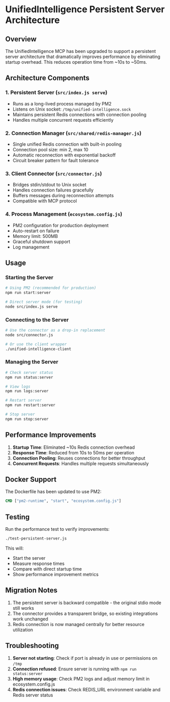 # UnifiedIntelligence Persistent Server Architecture

## Overview

The UnifiedIntelligence MCP has been upgraded to support a persistent server architecture that dramatically improves performance by eliminating startup overhead. This reduces operation time from ~10s to ~50ms.

## Architecture Components

### 1. Persistent Server (`src/index.js serve`)
- Runs as a long-lived process managed by PM2
- Listens on Unix socket: `/tmp/unified-intelligence.sock`
- Maintains persistent Redis connections with connection pooling
- Handles multiple concurrent requests efficiently

### 2. Connection Manager (`src/shared/redis-manager.js`)
- Single unified Redis connection with built-in pooling
- Connection pool size: min 2, max 10
- Automatic reconnection with exponential backoff
- Circuit breaker pattern for fault tolerance

### 3. Client Connector (`src/connector.js`)
- Bridges stdin/stdout to Unix socket
- Handles connection failures gracefully
- Buffers messages during reconnection attempts
- Compatible with MCP protocol

### 4. Process Management (`ecosystem.config.js`)
- PM2 configuration for production deployment
- Auto-restart on failure
- Memory limit: 500MB
- Graceful shutdown support
- Log management

## Usage

### Starting the Server

```bash
# Using PM2 (recommended for production)
npm run start:server

# Direct server mode (for testing)
node src/index.js serve
```

### Connecting to the Server

```bash
# Use the connector as a drop-in replacement
node src/connector.js

# Or use the client wrapper
./unified-intelligence-client
```

### Managing the Server

```bash
# Check server status
npm run status:server

# View logs
npm run logs:server

# Restart server
npm run restart:server

# Stop server
npm run stop:server
```

## Performance Improvements

1. **Startup Time**: Eliminated ~10s Redis connection overhead
2. **Response Time**: Reduced from 10s to 50ms per operation
3. **Connection Pooling**: Reuses connections for better throughput
4. **Concurrent Requests**: Handles multiple requests simultaneously

## Docker Support

The Dockerfile has been updated to use PM2:

```dockerfile
CMD ["pm2-runtime", "start", "ecosystem.config.js"]
```

## Testing

Run the performance test to verify improvements:

```bash
./test-persistent-server.js
```

This will:
- Start the server
- Measure response times
- Compare with direct startup time
- Show performance improvement metrics

## Migration Notes

1. The persistent server is backward compatible - the original stdio mode still works
2. The connector provides a transparent bridge, so existing integrations work unchanged
3. Redis connection is now managed centrally for better resource utilization

## Troubleshooting

1. **Server not starting**: Check if port is already in use or permissions on `/tmp`
2. **Connection refused**: Ensure server is running with `npm run status:server`
3. **High memory usage**: Check PM2 logs and adjust memory limit in ecosystem.config.js
4. **Redis connection issues**: Check REDIS_URL environment variable and Redis server status